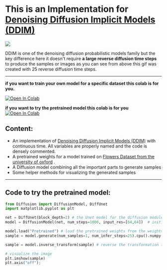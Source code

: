 
# This is an Implementation for [Denoising Diffusion Implicit Models (DDIM)](https://arxiv.org/abs/2010.02502) 
![](https://github.com/mohame54/DDIM-/blob/main/gifs/test.gif)


DDIM is one of the denoising diffusion probabilistic models family but the key difference here it doesn't require **a large reverse diffusion  time steps** to produce the samples or images as you can see from above this gif was created with 25 reverse diffusion time steps.

------------------------------------------------------
**if you want to train your own model for a specific dataset this colab is for you.**

[![Open In Colab](https://colab.research.google.com/assets/colab-badge.svg)](https://colab.research.google.com/drive/1cKkB6RXqs67SmAlRduYuST02hrcCRzG5?usp=sharing)

**if you want to try the pretrained model this colab is for you**
[![Open In Colab](https://colab.research.google.com/assets/colab-badge.svg)](https://colab.research.google.com/drive/1bP1K73ep6MfF-fZGJA26rSqOlY2YO85F?usp=sharing)

## Content:
* An implementation of [Denoising Diffusion Implicit Models (DDIM)](https://arxiv.org/abs/2010.02502) with continuous time. All variables are properly named and the code is densely commented.
* A pretrained weights for a model trained on [Flowers Dataset from the  university of oxford](https://www.robots.ox.ac.uk/~vgg/data/flowers/) . 
* A Diffusion model combining all the important parts to generate samples
* Some helper methods for visualizing the generated samples 
--------------------------------------------------------
## Code to try the pretrained model:
```python
from Diffusion import DiffusionModel, DiffUnet 
import matplotlib.pyplot as plt

net = DiffUnet(block_depth=2) # the Unet model for the diffusion module
model = DiffusionModel(net, num_steps=1000, input_res=[64,64])  # initialize the module with 1000 training steps and img size (64, 64)

model.load("Pretrained") # load the pretrained weights from the weights directory
sample = model.generate(num_samples=1, num_infer_steps=25).cpu().numpy().squeeze() # generate one sample with 25 reverse diffusion steps

sample = model.inverse_transform(sample) # reverse the transformation to better visualize the image

# visualize the image
plt.imshow(sample)
plt.axis("off");
```
